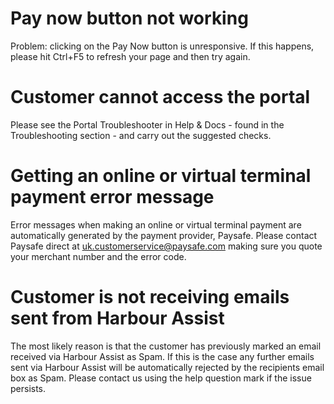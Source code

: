 # Pay now button not working

Problem: clicking on the Pay Now button is unresponsive.  If this happens, please hit Ctrl+F5 to refresh your page and then try again.



# Customer cannot access the portal

Please see the Portal Troubleshooter in Help & Docs - found in the Troubleshooting section - and carry out the suggested checks.





# Getting an online or virtual terminal payment error message

Error messages when making an online or virtual terminal payment are automatically generated by the payment provider, Paysafe.  Please contact Paysafe direct at uk.customerservice@paysafe.com making sure you quote your merchant number and the error code.





# Customer is not receiving emails sent from Harbour Assist

The most likely reason is that the customer has previously marked an email received via Harbour Assist as Spam.  If this is the case any further emails sent via Harbour Assist will be automatically rejected by the recipients email box as Spam.  Please contact us using the help question mark if the issue persists.